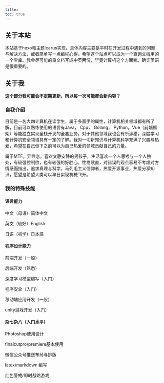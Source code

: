 ```yaml
---
title:
toc: true
---
```


## 关于本站
本站基于hexo和主题icarus实现，具体内容主要是平时在开发过程中遇到的问题与解决方法，或者简单写一点编程心得。希望这个站点可以成为一个查询文档用的一个宝库。我会尽可能的将文档写成中英两份，毕竟计算机这个方面嘛，确实英语是很重要的。

## 关于我
**这个部分我可能会不定期更新，所以每一次可能都会新内容？**

### 自我介绍
目前是一名大四计算机在读学生，属于多面手的属性，计算机相关领域都有所了解，目前可以熟练使用的语言有Java， Cpp， Golang， Python，Vue（前端框架）等能独立实现全栈开发的全套业务。对于其他领域我也会有所涉猎，深度学习和计算机安全领域具有一定的了解。我对一切新知识与计算机科学充满了兴趣与热爱，希望在自己倒下之前可以为自己热爱的领域贡献自己的力量。

属于MTF，异性恋，喜欢文静安静的男孩子，生活喜欢一个人思考与一个人独处，有较强控制欲，也有较强的好胜心，性格耿直，对错误的观点容易不考虑对方情感而指出，追求真理与科学，马列毛主义信仰者，热爱开源事业，热爱分享知识，愿望是希望人类可以早日实现机械飞升。

### 我的特殊技能
#### 语言能力
中文（母语）简体中文

英文（较好）English

日语（初学）日本語

#### 程序设计能力
前端开发（一般）

后端开发（熟悉）

深度学习模型编写（入门）

程序安全（入门）

移动端应用开发（一般）

unity游戏开发（入门）
#### 杂七杂八（入门水平）
Photoshop使用设计

finalcutpro/premiere基本使用

微信公众号推送布局与排版

latex/markdown 编写

红色警戒/即时战略游戏